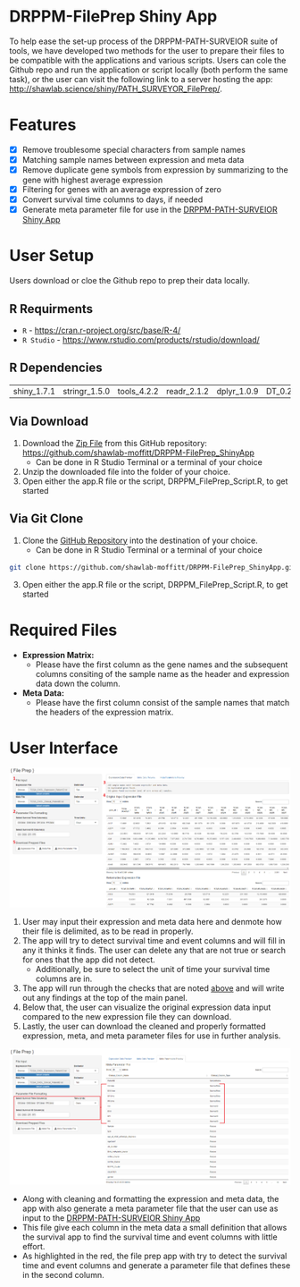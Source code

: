 # DRPPM-FilePrep Shiny App

To help ease the set-up process of the DRPPM-PATH-SURVEIOR suite of tools, we have developed two methods for the user to prepare their files to be compatible with the applications and various scripts. Users can cole the Github repo and run the application or script locally (both perform the same task), or the user can visit the following link to a server hosting the app: http://shawlab.science/shiny/PATH_SURVEYOR_FilePrep/.

# Features

- [x] Remove troublesome special characters from sample names
- [x] Matching sample names between expression and meta data
- [x] Remove duplicate gene symbols from expression by summarizing to the gene with highest average expression
- [x] Filtering for genes with an average expression of zero
- [x] Convert survival time columns to days, if needed
- [x] Generate meta parameter file for use in the [DRPPM-PATH-SURVEIOR Shiny App](https://github.com/shawlab-moffitt/DRPPM-PATH-SURVEIOR-Suite/tree/main/2-DRPPM-PATH-SURVEIOR-InteractiveApp)

# User Setup

Users download or cloe the Github repo to prep their data locally.

## R Requirments

* `R` - https://cran.r-project.org/src/base/R-4/
* `R Studio` - https://www.rstudio.com/products/rstudio/download/

## R Dependencies

|  |  |  |  |  |  |
| --- | --- | --- | --- | --- | --- |
| shiny_1.7.1 | stringr_1.5.0 | tools_4.2.2 | readr_2.1.2 | dplyr_1.0.9 | DT_0.23 |

## Via Download

1. Download the [Zip File](https://github.com/shawlab-moffitt/DRPPM-FilePrep_ShinyApp/archive/refs/heads/main.zip) from this GitHub repository: https://github.com/shawlab-moffitt/DRPPM-FilePrep_ShinyApp
   * Can be done in R Studio Terminal or a terminal of your choice
2. Unzip the downloaded file into the folder of your choice.
4. Open either the app.R file or the script, DRPPM_FilePrep_Script.R, to get started

## Via Git Clone

1. Clone the [GitHub Repository](https://github.com/shawlab-moffitt/DRPPM-FilePrep_ShinyApp.git) into the destination of your choice.
   * Can be done in R Studio Terminal or a terminal of your choice
```bash
git clone https://github.com/shawlab-moffitt/DRPPM-FilePrep_ShinyApp.git
```
3. Open either the app.R file or the script, DRPPM_FilePrep_Script.R, to get started

# Required Files

* **Expression Matrix:**
  * Please have the first column as the gene names and the subsequent columns consiting of the sample name as the header and expression data down the column.
* **Meta Data:**
  * Please have the first column consist of the sample names that match the headers of the expression matrix.


# User Interface

![alt text](https://github.com/shawlab-moffitt/DRPPM-FilePrep_ShinyApp/blob/main/Example_UI_Screenshots/DRPPM_PATH_SURVEIOR_FilePrepApp1.PNG?raw=true)

1. User may input their expression and meta data here and denmote how their file is delimited, as to be read in properly.
2. The app will try to detect survival time and event columns and will fill in any it thinks it finds. The user can delete any that are not true or search for ones that the app did not detect. 
   * Additionally, be sure to select the unit of time your survival time columns are in.
3. The app will run through the checks that are noted [above](https://github.com/shawlab-moffitt/DRPPM-FilePrep_ShinyApp#features) and will write out any findings at the top of the main panel.
4. Below that, the user can visualize the original expression data input compared to the new expression file they can download.
5. Lastly, the user can download the cleaned and properly formatted expression, meta, and meta parameter files for use in further analysis.

![alt text](https://github.com/shawlab-moffitt/DRPPM-FilePrep_ShinyApp/blob/main/Example_UI_Screenshots/DRPPM_PATH_SURVEIOR_FilePrepApp2.PNG?raw=true)

* Along with cleaning and formatting the expression and meta data, the app with also generate a meta parameter file that the user can use as input to the [DRPPM-PATH-SURVEIOR Shiny App](https://github.com/shawlab-moffitt/DRPPM-PATH-SURVEIOR-Suite/tree/main/2-DRPPM-PATH-SURVEIOR-InteractiveApp)
* This file give each column in the meta data a small definition that allows the survival app to find the survival time and event columns with little effort. 
* As highlighted in the red, the file prep app with try to detect the survival time and event columns and generate a parameter file that defines these in the second column.



